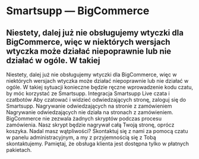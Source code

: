# Smartsupp — BigCommerce
## Niestety, dalej już nie obsługujemy wtyczki dla BigCommerce, więc w niektórych wersjach wtyczka może działać niepoprawnie lub nie działać w ogóle. W takiej
Niestety, dalej już nie obsługujemy wtyczki dla BigCommerce, więc w niektórych wersjach wtyczka może działać niepoprawnie lub nie działać w ogóle. W takiej sytuacji konieczne będzie ręczne wprowadzenie kodu czatu, by móc korzystać ze Smartsupp.
Integracja Smartsupp Live czata i czatbotów
Aby czatować i widzieć odwiedzających stronę, zaloguj się do Smartsupp.
Nagrywanie odwiedzających na stronie z zamówieniem
Nagrywanie odwiedzających nie działa na stronach z zamówieniem.
BigCommerce nie zezwala żadnych skryptów podczas procesu zamówienia. Nasz skrypt będzie nagrywał całą Twoją stronę, oprócz koszyka.
Nadal masz wątpliwości? Skontaktuj się z nami za pomocą czatu w panelu administracyjnym, a my z przyjemnością się z Tobą skontaktujemy. Pamiętaj, że obsługa klienta jest dostępna tylko w płatnych pakietach.

